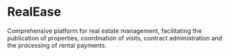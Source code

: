 # RealEase
Comprehensive platform for real estate management, facilitating the publication of properties, coordination of visits, contract administration and the processing of rental payments.
